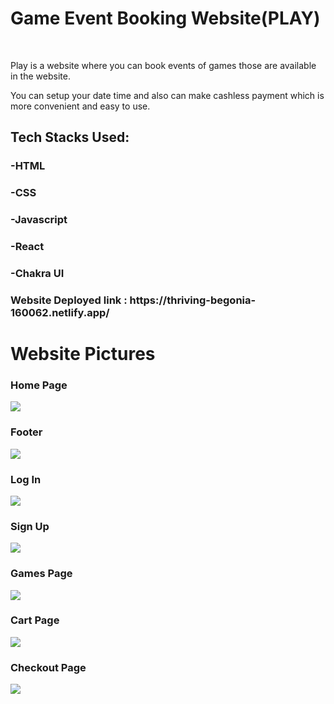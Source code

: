 <h1>Game Event Booking Website(PLAY)</h1>
</br>
<p>Play is a website where you can book events of games those are available in the website.</p>
<p>You can setup your date time and also can make cashless payment which is more convenient and easy to use.</p>

<h2>Tech Stacks Used:</h2>
<h3>-HTML</h3>
<h3>-CSS</h3>
<h3>-Javascript</h3>
<h3>-React</h3>
<h3>-Chakra UI</h3>

<h3>Website Deployed link : https://thriving-begonia-160062.netlify.app/</h3>

<h1>Website Pictures</h1>

<h3>Home Page</h3>
<img src="https://user-images.githubusercontent.com/104006364/219479461-5d3d29ba-28fc-496a-b348-520f89e0fd59.png"/>
<h3>Footer</h3>
<img src="https://user-images.githubusercontent.com/104006364/219479513-d7c35587-e953-4249-8855-04ee63bf22ce.png"/>
<h3>Log In</h3>
<img src="https://user-images.githubusercontent.com/104006364/219479537-023b05b1-c22e-4513-982f-c19592b2e031.png"/>
<h3>Sign Up</h3>
<img src="https://user-images.githubusercontent.com/104006364/219479574-6acfbceb-a275-49de-9fd0-ec8219305e01.png"/>
<h3>Games Page</h3>
<img src="https://user-images.githubusercontent.com/104006364/219479586-44b9ecb1-4473-4a48-93ed-48fbfd58b069.png"/>
<h3>Cart Page</h3>
<img src="https://user-images.githubusercontent.com/104006364/219479600-f7d26c07-f837-4cc7-8c21-a777714edcb6.png"/>
<h3>Checkout Page</h3>
<img src="https://user-images.githubusercontent.com/104006364/219588875-5e8794fd-e8e6-4a17-bad7-b3d3887e43ac.png" />
